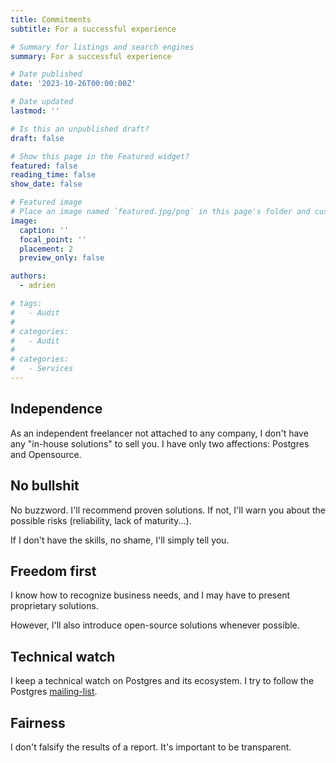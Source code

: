 ```yaml
---
title: Commitments
subtitle: For a successful experience

# Summary for listings and search engines
summary: For a successful experience

# Date published
date: '2023-10-26T00:00:00Z'

# Date updated
lastmod: ''

# Is this an unpublished draft?
draft: false

# Show this page in the Featured widget?
featured: false
reading_time: false
show_date: false

# Featured image
# Place an image named `featured.jpg/png` in this page's folder and customize its options here.
image:
  caption: ''
  focal_point: ''
  placement: 2
  preview_only: false

authors:
  - adrien

# tags:
#   - Audit
#
# categories:
#   - Audit
#
# categories:
#   - Services
---
```


## Independence

As an independent freelancer not attached to any company, I don't have any "in-house solutions" to sell you.
I have only two affections: Postgres and Opensource.

## No bullshit

No buzzword. I'll recommend proven solutions. If not, I'll warn you about the possible risks (reliability, lack of maturity...).

If I don't have the skills, no shame, I'll simply tell you.

## Freedom first

I know how to recognize business needs, and I may have to present proprietary solutions.

However, I'll also introduce open-source solutions whenever possible.

## Technical watch

I keep a technical watch on Postgres and its ecosystem. I try to follow the Postgres [mailing-list](https://www.postgresql.org/list/).

## Fairness

I don't falsify the results of a report. It's important to be transparent.

